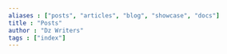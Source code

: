 ```yaml
---
aliases : ["posts", "articles", "blog", "showcase", "docs"]
title : "Posts"
author : "Dz Writers"
tags : ["index"]
---
```

